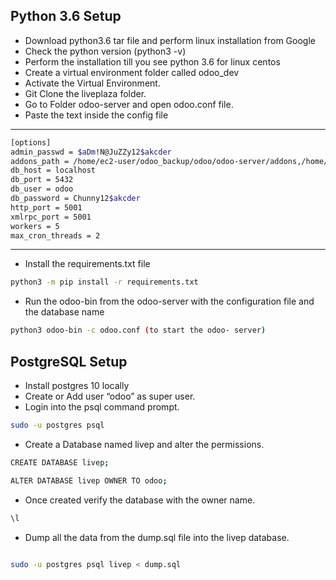 Python 3.6 Setup
----------------
 - Download python3.6 tar file and perform linux installation from Google
 - Check the python version (python3 -v)
 - Perform the installation till you see python 3.6 for linux centos
 - Create a virtual environment folder called odoo_dev 
 - Activate the Virtual Environment.
 - Git Clone the liveplaza folder.
 - Go to Folder odoo-server and open odoo.conf file.
 - Paste the text inside the config file

----
```bash
[options]
admin_passwd = $aDm!N@JuZZy12$akcder
addons_path = /home/ec2-user/odoo_backup/odoo/odoo-server/addons,/home/ec2-user/odoo_backup/odoo/odoo-server/odoo/addons,/home/ec2-user/odoo_backup/odoo/custom/addons,/home/ec2-user/odoo_backup/odoo/custom/themes
db_host = localhost
db_port = 5432
db_user = odoo
db_password = Chunny12$akcder
http_port = 5001
xmlrpc_port = 5001
workers = 5
max_cron_threads = 2

```

----
 - Install the requirements.txt file 

```bash
python3 -m pip install -r requirements.txt
```


 - Run the odoo-bin from the odoo-server with the configuration file and the database name



```bash
python3 odoo-bin -c odoo.conf (to start the odoo- server)

```






PostgreSQL Setup
----------------
 - Install postgres 10 locally
 - Create or Add user “odoo” as super user.
 - Login into the psql command prompt.


```bash
sudo -u postgres psql
```

 - Create a Database named livep and alter the permissions.
 

```bash
CREATE DATABASE livep; 

ALTER DATABASE livep OWNER TO odoo;

```


 - Once created verify the database with the owner name.

```bash
\l 
```

 - Dump all the data from the dump.sql file into the livep database.
 

```bash

sudo -u postgres psql livep < dump.sql

```






